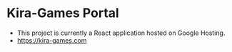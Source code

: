 # Kira-Games Portal

- This project is currently a React application hosted on Google Hosting.
- https://kira-games.com
